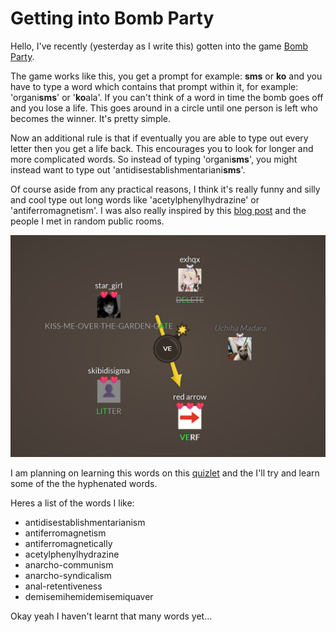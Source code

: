 # Getting into Bomb Party 

Hello, I've recently (yesterday as I write this) gotten into the game [Bomb Party](https://jklm.fun/). 

The game works like this, you get a prompt for example: **sms** or **ko** and you have to type a word which contains that prompt within it, for example: 'organi**sms**' or '**ko**ala'. If you can't think of a word in time the bomb goes off and you lose a life. This goes around in a circle until one person is left who becomes the winner. It's pretty simple.

Now an additional rule is that if eventually you are able to type out every letter then you get a life back. This encourages you to look for longer and more complicated words. So instead of typing 'organi**sms**', you might instead want to type out 'antidisestablishmentariani**sms**'. 

Of course aside from any practical reasons, I think it's really funny and silly and cool type out long words like 'acetylphenylhydrazine' or 'antiferromagnetism'. I was also really inspired by this [blog post](https://sillysalmon.bearblog.dev/001-learning-words-for-bomb-party/) and the people I met in random public rooms. 

![isn't this sick](.\image.png)


I am planning on learning this words on this [quizlet](https://quizlet.com/697975615/bombparty-long-word-flash-cards/) and the I'll try and learn some of the the hyphenated words.

Heres a list of the words I like:
- antidisestablishmentarianism
- antiferromagnetism
- antiferromagnetically
- acetylphenylhydrazine
- anarcho-communism
- anarcho-syndicalism
- anal-retentiveness
- demisemihemidemisemiquaver

Okay yeah I haven't learnt that many words yet...
